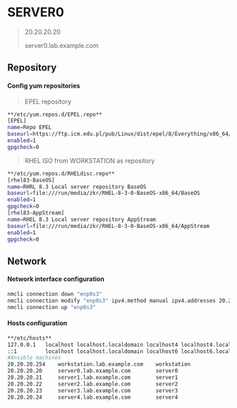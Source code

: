 # SERVER0

> 20.20.20.20
> 
> server0.lab.example.com
## Repository

#### Config yum repositories

> EPEL repository
````bash
**/etc/yum.repos.d/EPEL.repo**
[EPEL]
name=Repo EPEL
baseurl=https://ftp.icm.edu.pl/pub/Linux/dist/epel/8/Everything/x86_64/
enabled=1
gpgcheck=0
````
> RHEL ISO from WORKSTATION as repository
````bash
**/etc/yum.repos.d/RHELdisc.repo**
[rhel83-BaseOS]
name=RHRL 8.3 Local server repository BaseOS
baseurl=file:///run/media/zkr/RHEL-8-3-0-BaseOS-x86_64/BaseOS
enabled=1
gpgcheck=0
[rhel83-AppStream]
name=RHEL 8.3 Local server repository AppStream
baseurl=file:///run/media/zkr/RHEL-8-3-0-BaseOS-x86_64/AppStream
enabled=1
gpgcheck=0
````

## Network

#### Network interface configuration

````bash
nmcli connection down "enp0s3"
nmcli connection modify "enp0s3" ipv4.method manual ipv4.addresses 20.20.20.20/24 ipv4.dns 1.1.1.1 +ipv4.dns 1.0.0.1 connection.autoconnect yes
nmcli connection up "enp0s3"
````

#### Hosts configuration

````bash
**/etc/hosts**
127.0.0.1   localhost localhost.localdomain localhost4 localhost4.localdomain4
::1         localhost localhost.localdomain localhost6 localhost6.localdomain6
#Ansible machines
20.20.20.254    workstation.lab.example.com    workstation
20.20.20.20     server0.lab.example.com        server0
20.20.20.21     server1.lab.example.com        server1
20.20.20.22     server2.lab.example.com        server2
20.20.20.23     server3.lab.example.com        server3
20.20.20.24     server4.lab.example.com        server4
````
